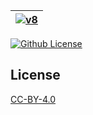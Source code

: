 | [![v8](https://setetres.s3.amazonaws.com/setetres.st/img/share-v8.png?v=2&raw=true)](http://v8.setetres.st) |
| -------------------------------------------------------------------------------------------------------- |

[![Github License](https://img.shields.io/github/license/setetres/v8.svg)](https://github.com/setetres/v8/blob/master/LICENSE)

License
-------

[CC-BY-4.0]

[http://v8.setetres.st]: http://v8.setetres.st
[CC-BY-4.0]: http://creativecommons.org/licenses/by/4.0
